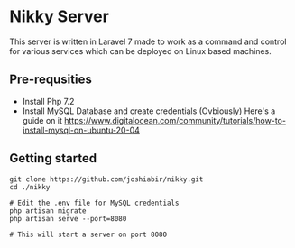 # Nikky Server

This server is written in Laravel 7 made to work as a command and control for various services which can be deployed on Linux based machines.

## Pre-requsities
- Install Php 7.2
- Install MySQL Database and create credentials (Ovbiously)
Here's a guide on it https://www.digitalocean.com/community/tutorials/how-to-install-mysql-on-ubuntu-20-04

## Getting started
    
    git clone https://github.com/joshiabir/nikky.git
    cd ./nikky
    
    # Edit the .env file for MySQL credentials
    php artisan migrate
    php artisan serve --port=8080

    # This will start a server on port 8080
    


